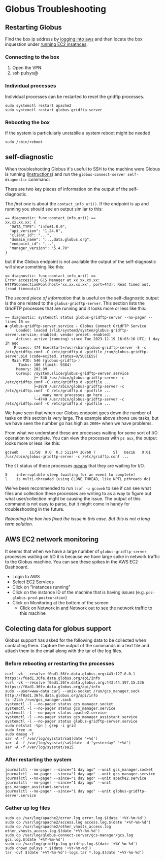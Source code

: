 # Globus Troubleshooting

## Restarting Globus

Find the box ip address by [logging into aws](https://www.princeton.edu/aws) and then locate the box inquestion under [running EC2 insatnces](https://us-east-1.console.aws.amazon.com/ec2/home?region=us-east-1#Instances:instanceState=running).

### Connecting to the box
  1. Open the VPN
  1. ssh pulsys@<ip address>

### Individual processes
  Individual processes can be restarted to reset the gridftp processes.
  ```
  sudo systemctl restart apache2
  sudo systemctl restart globus-gridftp-server
  ```
### Rebooting the box
  If the system is particlularly unstablle a system reboot might be needed
  ```
  sudo /sbin/reboot
  ```

## self-diagnostic
When troubleshooting Globus it's useful to SSH to the machine were Globus is running
([instructions](https://github.com/pulibrary/rdss-handbook/blob/main/globus.md#monitoring))
and run the `globus-connect-server self-diagnostic` command:

There are two key pieces of information on the output of the self-diagnostic.

The *first one* is about the `contact_info_uri()`. If the endpoint is up and running you should see an output similar to this:

```
== diagnostic: func:contact_info_uri() ==
xx.xx.xx.xx: {
  "DATA_TYPE": "info#1.0.0",
  "api_version": "1.24.0",
  "client_id": "...",
  "domain_name": "....data.globus.org",
  "endpoint_id": "...",
  "manager_version": "5.4.70"
}
```

but if the Globus endpoint is not available the output of the self-diagnostic will show something like this:

```
== diagnostic: func:contact_info_uri() ==
Error accessing GCS Manager at xx.xx.xx.xx: HTTPSConnectionPool(host='xx.xx.xx.xx', port=443): Read timed out. (read timeout=1)
```

The *second piece of information* that is useful on the self-diagnostic output is the one related to the `globus-gridftp-server`.
This section lists the GridFTP processes that are running and it looks more or less like this:

```
== diagnostic: systemctl status globus-gridftp-server --no-pager --lines 10 ==
● globus-gridftp-server.service - Globus Connect GridFTP Service
     Loaded: loaded (/lib/systemd/system/globus-gridftp-server.service; enabled; vendor preset: enabled)
     Active: active (running) since Tue 2023-12-19 16:03:16 UTC; 1 day 2h ago
    Process: 474 ExecStart=/usr/sbin/globus-gridftp-server -S -c /etc/gridftp.conf -C /etc/gridftp.d -pidfile /run/globus-gridftp-server.pid (code=exited, status=0/SUCCESS)
   Main PID: 546 (globus-gridftp-)
      Tasks: 106 (limit: 9384)
     Memory: 202.0M
     CGroup: /system.slice/globus-gridftp-server.service
             ├─ 546 /usr/sbin/globus-gridftp-server -c /etc/gridftp.conf -C /etc/gridftp.d -pidfile ...
             ├─2878 /usr/sbin/globus-gridftp-server -c /etc/gridftp.conf -C /etc/gridftp.d -pidfile ...
             ... many more processes go here ...
             └─4749 /usr/sbin/globus-gridftp-server -c /etc/gridftp.conf -C /etc/gridftp.d -pidfile ...
```

We have seen that when our Globus endpoint goes down the number of tasks on this section is very large. The
example above shows `106` tasks, but we have seen the number go has high as `2000+` when we have problems.

From what we understand these are processes waiting for some sort of I/O operation to complete. You can view
the processes with `ps aux`, the output looks more or less like this:

```
gcsweb     11758  0.0  0.3 511144 26760 ?        Sl   Dec16   0:01 /usr/sbin/globus-gridftp-server -c /etc/gridftp.conf ...
```

The `Sl` status of these processes [means](https://askubuntu.com/a/360253/237654) that they are waiting for I/O.

```
S    interruptible sleep (waiting for an event to complete)
l    is multi-threaded (using CLONE_THREAD, like NPTL pthreads do)
```

We've been recommended to run `lsof -u gcsweb` to see if can see what files and collection these processes are writing
to as a way to figure out what user/collection might be causing the issue. The output of this command is not easy
to parse, but it might come in handy for troubleshooting in the future.

*Rebooting the box has fixed the issue in this case. But this is not a long term solution.*


## AWS EC2 network monitoring

It seems that when we have a large number of `globus-gridftp-server` processes waiting on I/O it is because we have
large spike in network traffic to the Globus machine. You can see these spikes in the AWS EC2 Dashboard.

* Login to AWS
* Select EC2 Services
* Click on "Instances running"
* Click on the instance ID of the machine that is having issues (e.g. `pdc-globus-prod-postcuration`)
* Click on Monitoring at the bottom of the screen
  * Click on Network in and Network out to see the network traffic to this machine

## Colecting data for globus support
Globus support has asked for the following data to be collected when contacting them.  Capture the output of the commands in a text file and attach them to the email along with the tar of the log files.

### Before rebooting or restarting the processes
```
curl -vk --resolve f0ad1.36fe.data.globus.org:443:127.0.0.1 https://f0ad1.36fe.data.globus.org/api/info
curl -vk --resolve f0ad1.36fe.data.globus.org:443:44.197.15.236 https://f0ad1.36fe.data.globus.org/api/info
sudo --user=www-data curl --unix-socket /run/gcs_manager.sock http://f0ad1.36fe.data.globus.org/api/info
ls -Zlah /run/gcs_manager.sock
systemctl -l --no-pager status gcs_manager.socket
systemctl -l --no-pager status gcs_manager.service
systemctl -l --no-pager status apache2.service
systemctl -l --no-pager status gcs_manager_assistant.service
systemctl -l --no-pager status globus-gridftp-server.service
sudo netstat -tpn | grep -i grid
sudo free -m
sudo dmesg -T
sar -A -f /var/log/sysstat/sa$(date '+%d')
sar -A -f /var/log/sysstat/sa$(date -d "yesterday" '+%d')
sar -A -f /var/log/sysstat/sa15
```

### After restarting the system
```
journalctl --no-pager --since="1 day ago" --unit gcs_manager.socket
journalctl --no-pager --since="1 day ago" --unit gcs_manager.service
journalctl --no-pager --since="1 day ago" --unit apache2.service
journalctl --no-pager --since="1 day ago" --unit gcs_manager_assistant.service
journalctl --no-pager --since="1 day ago" --unit globus-gridftp-server.service
```

### Gather up log files
```
sudo cp /var/log/apache2/error.log error.log.$(date '+%Y-%m-%d')
sudo cp /var/log/apache2/access.log access.log.$(date '+%Y-%m-%d')
sudo cp /var/log/apache2/other_vhosts_access.log other_vhosts_access.log.$(date '+%Y-%m-%d')
sudo cp /var/log/globus-connect-server/gcs-manager/gcs.log gcs.log.$(date '+%Y-%m-%d')
sudo cp /var/log/gridftp.log gridftp.log.$(date '+%Y-%m-%d')
sudo chown pulsys *.$(date '+%Y-%m-%d')
tar -cvf $(date '+%Y-%m-%d')-logs.tar *.log.$(date '+%Y-%m-%d')
```
